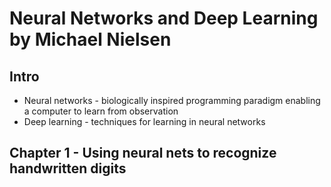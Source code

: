 # Neural Networks and Deep Learning by Michael Nielsen

## Intro

- Neural networks - biologically inspired programming paradigm enabling a computer to learn from observation
- Deep learning - techniques for learning in neural networks

## Chapter 1 - Using neural nets to recognize handwritten digits

